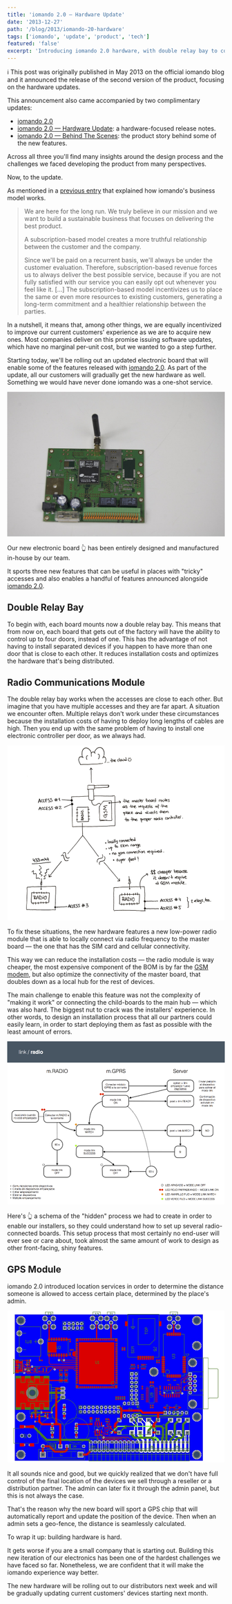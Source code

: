 ```yaml
---
title: 'iomando 2.0 — Hardware Update'
date: '2013-12-27'
path: '/blog/2013/iomando-20-hardware'
tags: ['iomando', 'update', 'product', 'tech']
featured: 'false'
excerpt: 'Introducing iomando 2.0 hardware, with double relay bay to control up to four accesses, radio communications for mesh networking and GPS support.'
---
```


ℹ️ This post was originally published in May 2013 on the official iomando blog and it announced the release of the second version of the product, focusing on the hardware updates.

This announcement also came accompanied by two complimentary updates:

- [iomando 2.0](/blog/2013/iomando-20)
- [iomando 2.0 — Hardware Update](/blog/2013/iomando-20-hardware): a hardware-focused release notes.
- [iomando 2.0 — Behind The Scenes](/blog/2014/iomando-20-behind): the product story behind some of the new features.

Across all three you'll find many insights around the design process and the challenges we faced developing the product from many perspectives.

Now, to the update.

As mentioned in a [previous entry](/blog/2013/services-and-subscriptions) that explained how iomando's business model works.

> We are here for the long run. We truly believe in our mission and we want to build a sustainable business that focuses on delivering the best product.
>
> A subscription-based model creates a more truthful relationship between the customer and the company.
>
> Since we'll be paid on a recurrent basis, we'll always be under the customer evaluation. Therefore, subscription-based revenue forces us to always deliver the best possible service, because if you are not fully satisfied with our service you can easily opt out whenever you feel like it. [...] The subscription-based model incentivizes us to place the same or even more resources to existing customers, generating a long-term commitment and a healthier relationship between the parties.

In a nutshell, it means that, among other things, we are equally incentivized to improve our current customers' experience as we are to acquire new ones. Most companies deliver on this promise issuing software updates, which have no marginal per-unit cost, but we wanted to go a step further.

Starting today, we'll be rolling out an updated electronic board that will enable some of the features released with [iomando 2.0](/blog/2013/iomando-20). As part of the update, all our customers will gradually get the new hardware as well. Something we would have never done iomando was a one-shot service.

![iomando app 2.0 hardware](../../../img/electronics.jpg 'A close up of our revamped electronic board, featuring a double relay bay to control up to four doors with one board')

Our new electronic board 👆 has been entirely designed and manufactured in-house by our team.

It sports three new features that can be useful in places with "tricky" accesses and also enables a handful of features announced alongside [iomando 2.0](/blog/2013/iomando-20).

## Double Relay Bay

To begin with, each board mounts now a double relay bay. This means that from now on, each board that gets out of the factory will have the ability to control up to four doors, instead of one. This has the advantage of not having to install separated devices if you happen to have more than one door that is close to each other. It reduces installation costs and optimizes the hardware that's being distributed.

## Radio Communications Module

The double relay bay works when the accesses are close to each other. But imagine that you have multiple accesses and they are far apart. A situation we encounter often. Multiple relays don't work under these circumstances because the installation costs of having to deploy long lengths of cables are high. Then you end up with the same problem of having to install one electronic controller per door, as we always had.

![iomando app 2.0 — radio schema](../../../img/radio-schema.jpg 'The radio module will help reduce the installation costs and optimize the connectivity of the master board')

To fix these situations, the new hardware features a new low-power radio module that is able to locally connect via radio frequency to the master board — the one that has the SIM card and cellular connectivity.

This way we can reduce the installation costs — the radio module is way cheaper, the most expensive component of the BOM is by far the [GSM modem](/blog/2013/betting-on-cellular), but also optimize the connectivity of the master board, that doubles down as a local hub for the rest of devices.

The main challenge to enable this feature was not the complexity of "making it work" or connecting the child-boards to the main hub — which was also hard. The biggest nut to crack was the installers' experience. In other words, to design an installation process that all our partners could easily learn, in order to start deploying them as fast as possible with the least amount of errors.

![iomando app 2.0 — setup schema](../../../img/setup-schema.jpg 'The biggest challenge we faced was to design the installation process')

Here's 👆 a schema of the "hidden" process we had to create in order to enable our installers, so they could understand how to set up several radio-connected boards. This setup process that most certainly no end-user will ever see or care about, took almost the same amount of work to design as other front-facing, shiny features.

## GPS Module

iomando 2.0 introduced location services in order to determine the distance someone is allowed to access certain place, determined by the place's admin.

![iomando app 2.0 — electronics schema](../../../img/electronics-schema.jpg "We've also redesigned the placement of some internal components in order to make it smaller and more power efficient")

It all sounds nice and good, but we quickly realized that we don't have full control of the final location of the devices we sell through a reseller or a distribution partner. The admin can later fix it through the admin panel, but this is not always the case.

That's the reason why the new board will sport a GPS chip that will automatically report and update the position of the device. Then when an admin sets a geo-fence, the distance is seamlessly calculated.

To wrap it up: building hardware is hard.

It gets worse if you are a small company that is starting out. Building this new iteration of our electronics has been one of the hardest challenges we have faced so far. Nonetheless, we are confident that it will make the iomando experience way better.

The new hardware will be rolling out to our distributors next week and will be gradually updating current customers' devices starting next month.

